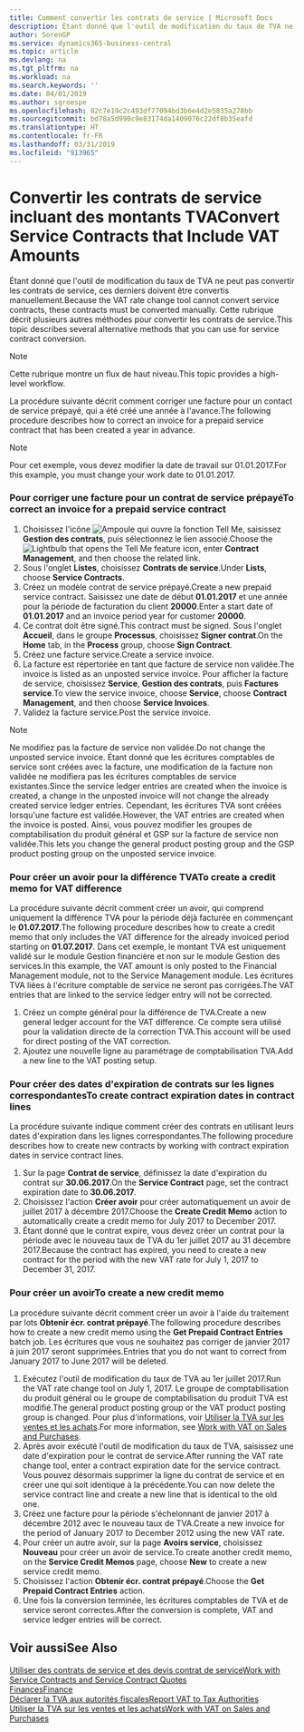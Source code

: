 ```yaml
---
title: Comment convertir les contrats de service | Microsoft Docs
description: Étant donné que l'outil de modification du taux de TVA ne peut pas convertir les contrats de service, ces derniers doivent être convertis manuellement. Cette rubrique décrit plusieurs autres méthodes pour convertir les contrats de service.
author: SorenGP
ms.service: dynamics365-business-central
ms.topic: article
ms.devlang: na
ms.tgt_pltfrm: na
ms.workload: na
ms.search.keywords: ''
ms.date: 04/01/2019
ms.author: sgroespe
ms.openlocfilehash: 82c7e19c2c493df77094bd3b6e4d2e5835a278bb
ms.sourcegitcommit: bd78a5d990c9e83174da1409076c22df8b35eafd
ms.translationtype: HT
ms.contentlocale: fr-FR
ms.lasthandoff: 03/31/2019
ms.locfileid: "913965"
---
```

# <a name="convert-service-contracts-that-include-vat-amounts"></a><span data-ttu-id="d022e-104">Convertir les contrats de service incluant des montants TVA</span><span class="sxs-lookup"><span data-stu-id="d022e-104">Convert Service Contracts that Include VAT Amounts</span></span>
<span data-ttu-id="d022e-105">Étant donné que l'outil de modification du taux de TVA ne peut pas convertir les contrats de service, ces derniers doivent être convertis manuellement.</span><span class="sxs-lookup"><span data-stu-id="d022e-105">Because the VAT rate change tool cannot convert service contracts, these contracts must be converted manually.</span></span> <span data-ttu-id="d022e-106">Cette rubrique décrit plusieurs autres méthodes pour convertir les contrats de service.</span><span class="sxs-lookup"><span data-stu-id="d022e-106">This topic describes several alternative methods that you can use for service contract conversion.</span></span>  

> [!NOTE]  
>  <span data-ttu-id="d022e-107">Cette rubrique montre un flux de haut niveau.</span><span class="sxs-lookup"><span data-stu-id="d022e-107">This topic provides a high-level workflow.</span></span>  

 <span data-ttu-id="d022e-108">La procédure suivante décrit comment corriger une facture pour un contact de service prépayé, qui a été créé une année à l'avance.</span><span class="sxs-lookup"><span data-stu-id="d022e-108">The following procedure describes how to correct an invoice for a prepaid service contract that has been created a year in advance.</span></span>  

> [!NOTE]  
>  <span data-ttu-id="d022e-109">Pour cet exemple, vous devez modifier la date de travail sur 01.01.2017.</span><span class="sxs-lookup"><span data-stu-id="d022e-109">For this example, you must change your work date to 01.01.2017.</span></span>  

### <a name="to-correct-an-invoice-for-a-prepaid-service-contract"></a><span data-ttu-id="d022e-110">Pour corriger une facture pour un contrat de service prépayé</span><span class="sxs-lookup"><span data-stu-id="d022e-110">To correct an invoice for a prepaid service contract</span></span>  
1. <span data-ttu-id="d022e-111">Choisissez l'icône ![Ampoule qui ouvre la fonction Tell Me](media/ui-search/search_small.png "Dites-moi ce que vous voulez faire"), saisissez **Gestion des contrats**, puis sélectionnez le lien associé.</span><span class="sxs-lookup"><span data-stu-id="d022e-111">Choose the ![Lightbulb that opens the Tell Me feature](media/ui-search/search_small.png "Tell me what you want to do") icon, enter **Contract Management**, and then choose the related link.</span></span>  
2. <span data-ttu-id="d022e-112">Sous l'onglet **Listes**, choisissez **Contrats de service**.</span><span class="sxs-lookup"><span data-stu-id="d022e-112">Under **Lists**, choose **Service Contracts**.</span></span>  
3. <span data-ttu-id="d022e-113">Créez un modèle contrat de service prépayé.</span><span class="sxs-lookup"><span data-stu-id="d022e-113">Create a new prepaid service contract.</span></span> <span data-ttu-id="d022e-114">Saisissez une date de début **01.01.2017** et une année pour la période de facturation du client **20000**.</span><span class="sxs-lookup"><span data-stu-id="d022e-114">Enter a start date of **01.01.2017** and an invoice period year for customer **20000**.</span></span>  
4. <span data-ttu-id="d022e-115">Ce contrat doit être signé.</span><span class="sxs-lookup"><span data-stu-id="d022e-115">This contract must be signed.</span></span> <span data-ttu-id="d022e-116">Sous l'onglet **Accueil**, dans le groupe **Processus**, choisissez **Signer contrat**.</span><span class="sxs-lookup"><span data-stu-id="d022e-116">On the **Home** tab, in the **Process** group, choose **Sign Contract**.</span></span>  
5. <span data-ttu-id="d022e-117">Créez une facture service.</span><span class="sxs-lookup"><span data-stu-id="d022e-117">Create a service invoice.</span></span>
6. <span data-ttu-id="d022e-118">La facture est répertoriée en tant que facture de service non validée.</span><span class="sxs-lookup"><span data-stu-id="d022e-118">The invoice is listed as an unposted service invoice.</span></span> <span data-ttu-id="d022e-119">Pour afficher la facture de service, choisissez **Service**, **Gestion des contrats**, puis **Factures service**.</span><span class="sxs-lookup"><span data-stu-id="d022e-119">To view the service invoice, choose **Service**, choose **Contract Management**, and then choose **Service Invoices**.</span></span>  
7. <span data-ttu-id="d022e-120">Validez la facture service.</span><span class="sxs-lookup"><span data-stu-id="d022e-120">Post the service invoice.</span></span>  

> [!NOTE]  
>  <span data-ttu-id="d022e-121">Ne modifiez pas la facture de service non validée.</span><span class="sxs-lookup"><span data-stu-id="d022e-121">Do not change the unposted service invoice.</span></span> <span data-ttu-id="d022e-122">Étant donné que les écritures comptables de service sont créées avec la facture, une modification de la facture non validée ne modifiera pas les écritures comptables de service existantes.</span><span class="sxs-lookup"><span data-stu-id="d022e-122">Since the service ledger entries are created when the invoice is created, a change in the unposted invoice will not change the already created service ledger entries.</span></span> <span data-ttu-id="d022e-123">Cependant, les écritures TVA sont créées lorsqu'une facture est validée.</span><span class="sxs-lookup"><span data-stu-id="d022e-123">However, the VAT entries are created when the invoice is posted.</span></span> <span data-ttu-id="d022e-124">Ainsi, vous pouvez modifier les groupes de comptabilisation du produit général et GSP sur la facture de service non validée.</span><span class="sxs-lookup"><span data-stu-id="d022e-124">This lets you change the general product posting group and the GSP product posting group on the unposted service invoice.</span></span>  

### <a name="to-create-a-credit-memo-for-vat-difference"></a><span data-ttu-id="d022e-125">Pour créer un avoir pour la différence TVA</span><span class="sxs-lookup"><span data-stu-id="d022e-125">To create a credit memo for VAT difference</span></span>  
<span data-ttu-id="d022e-126">La procédure suivante décrit comment créer un avoir, qui comprend uniquement la différence TVA pour la période déjà facturée en commençant le **01.07.2017**.</span><span class="sxs-lookup"><span data-stu-id="d022e-126">The following procedure describes how to create a credit memo that only includes the VAT difference for the already invoiced period starting on **01.07.2017**.</span></span> <span data-ttu-id="d022e-127">Dans cet exemple, le montant TVA est uniquement validé sur le module Gestion financière et non sur le module Gestion des services.</span><span class="sxs-lookup"><span data-stu-id="d022e-127">In this example, the VAT amount is only posted to the Financial Management module, not to the Service Management module.</span></span> <span data-ttu-id="d022e-128">Les écritures TVA liées à l'écriture comptable de service ne seront pas corrigées.</span><span class="sxs-lookup"><span data-stu-id="d022e-128">The VAT entries that are linked to the service ledger entry will not be corrected.</span></span>  

1. <span data-ttu-id="d022e-129">Créez un compte général pour la différence de TVA.</span><span class="sxs-lookup"><span data-stu-id="d022e-129">Create a new general ledger account for the VAT difference.</span></span> <span data-ttu-id="d022e-130">Ce compte sera utilisé pour la validation directe de la correction TVA.</span><span class="sxs-lookup"><span data-stu-id="d022e-130">This account will be used for direct posting of the VAT correction.</span></span>  
2. <span data-ttu-id="d022e-131">Ajoutez une nouvelle ligne au paramétrage de comptabilisation TVA.</span><span class="sxs-lookup"><span data-stu-id="d022e-131">Add a new line to the VAT posting setup.</span></span>  

### <a name="to-create-contract-expiration-dates-in-contract-lines"></a><span data-ttu-id="d022e-132">Pour créer des dates d'expiration de contrats sur les lignes correspondantes</span><span class="sxs-lookup"><span data-stu-id="d022e-132">To create contract expiration dates in contract lines</span></span>  
<span data-ttu-id="d022e-133">La procédure suivante indique comment créer des contrats en utilisant leurs dates d'expiration dans les lignes correspondantes.</span><span class="sxs-lookup"><span data-stu-id="d022e-133">The following procedure describes how to create new contracts by working with contract expiration dates in service contract lines.</span></span>  

1. <span data-ttu-id="d022e-134">Sur la page **Contrat de service**, définissez la date d'expiration du contrat sur **30.06.2017**.</span><span class="sxs-lookup"><span data-stu-id="d022e-134">On the **Service Contract** page, set the contract expiration date to **30.06.2017**.</span></span>  
2. <span data-ttu-id="d022e-135">Choisissez l'action **Créer avoir** pour créer automatiquement un avoir de juillet 2017 à décembre 2017.</span><span class="sxs-lookup"><span data-stu-id="d022e-135">Choose the **Create Credit Memo** action to automatically create a credit memo for July 2017 to December 2017.</span></span>  
3. <span data-ttu-id="d022e-136">Étant donné que le contrat expire, vous devez créer un contrat pour la période avec le nouveau taux de TVA du 1er juillet 2017 au 31 décembre 2017.</span><span class="sxs-lookup"><span data-stu-id="d022e-136">Because the contract has expired, you need to create a new contract for the period with the new VAT rate for July 1, 2017 to December 31, 2017.</span></span>  

### <a name="to-create-a-new-credit-memo"></a><span data-ttu-id="d022e-137">Pour créer un avoir</span><span class="sxs-lookup"><span data-stu-id="d022e-137">To create a new credit memo</span></span>  
<span data-ttu-id="d022e-138">La procédure suivante décrit comment créer un avoir à l'aide du traitement par lots **Obtenir écr. contrat prépayé**.</span><span class="sxs-lookup"><span data-stu-id="d022e-138">The following procedure describes how to create a new credit memo using the **Get Prepaid Contract Entries** batch job.</span></span> <span data-ttu-id="d022e-139">Les écritures que vous ne souhaitez pas corriger de janvier 2017 à juin 2017 seront supprimées.</span><span class="sxs-lookup"><span data-stu-id="d022e-139">Entries that you do not want to correct from January 2017 to June 2017 will be deleted.</span></span>  

1. <span data-ttu-id="d022e-140">Exécutez l'outil de modification du taux de TVA au 1er juillet 2017.</span><span class="sxs-lookup"><span data-stu-id="d022e-140">Run the VAT rate change tool on July 1, 2017.</span></span> <span data-ttu-id="d022e-141">Le groupe de comptabilisation du produit général ou le groupe de comptabilisation du produit TVA est modifié.</span><span class="sxs-lookup"><span data-stu-id="d022e-141">The general product posting group or the VAT product posting group is changed.</span></span> <span data-ttu-id="d022e-142">Pour plus d'informations, voir [Utiliser la TVA sur les ventes et les achats](finance-work-with-vat.md).</span><span class="sxs-lookup"><span data-stu-id="d022e-142">For more information, see [Work with VAT on Sales and Purchases](finance-work-with-vat.md).</span></span>  
2. <span data-ttu-id="d022e-143">Après avoir exécuté l'outil de modification du taux de TVA, saisissez une date d'expiration pour le contrat de service.</span><span class="sxs-lookup"><span data-stu-id="d022e-143">After running the VAT rate change tool, enter a contract expiration date for the service contract.</span></span> <span data-ttu-id="d022e-144">Vous pouvez désormais supprimer la ligne du contrat de service et en créer une qui soit identique à la précédente.</span><span class="sxs-lookup"><span data-stu-id="d022e-144">You can now delete the service contract line and create a new line that is identical to the old one.</span></span>  
3. <span data-ttu-id="d022e-145">Créez une facture pour la période s'échelonnant de janvier 2017 à décembre 2012 avec le nouveau taux de TVA.</span><span class="sxs-lookup"><span data-stu-id="d022e-145">Create a new invoice for the period of January 2017 to December 2012 using the new VAT rate.</span></span>  
4. <span data-ttu-id="d022e-146">Pour créer un autre avoir, sur la page **Avoirs service**, choisissez **Nouveau** pour créer un avoir de service.</span><span class="sxs-lookup"><span data-stu-id="d022e-146">To create another credit memo, on the **Service Credit Memos** page, choose **New** to create a new service credit memo.</span></span>  
5. <span data-ttu-id="d022e-147">Choisissez l'action **Obtenir écr. contrat prépayé**.</span><span class="sxs-lookup"><span data-stu-id="d022e-147">Choose the **Get Prepaid Contract Entries** action.</span></span>  
6. <span data-ttu-id="d022e-148">Une fois la conversion terminée, les écritures comptables de TVA et de service seront correctes.</span><span class="sxs-lookup"><span data-stu-id="d022e-148">After the conversion is complete, VAT and service ledger entries will be correct.</span></span>  

## <a name="see-also"></a><span data-ttu-id="d022e-149">Voir aussi</span><span class="sxs-lookup"><span data-stu-id="d022e-149">See Also</span></span>  
[<span data-ttu-id="d022e-150">Utiliser des contrats de service et des devis contrat de service</span><span class="sxs-lookup"><span data-stu-id="d022e-150">Work with Service Contracts and Service Contract Quotes</span></span>](service-how-to-create-service-contracts-and-service-contract-quotes.md)  
[<span data-ttu-id="d022e-151">Finances</span><span class="sxs-lookup"><span data-stu-id="d022e-151">Finance</span></span>](finance.md)  
[<span data-ttu-id="d022e-152">Déclarer la TVA aux autorités fiscales</span><span class="sxs-lookup"><span data-stu-id="d022e-152">Report VAT to Tax Authorities</span></span>](finance-how-report-vat.md)  
[<span data-ttu-id="d022e-153">Utiliser la TVA sur les ventes et les achats</span><span class="sxs-lookup"><span data-stu-id="d022e-153">Work with VAT on Sales and Purchases</span></span>](finance-work-with-vat.md)  
